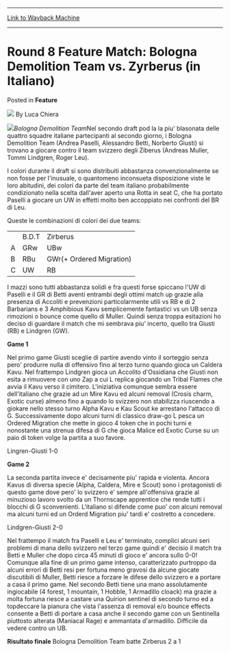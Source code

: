 
---
[Link to Wayback Machine](https://web.archive.org/web/20220625175424/https://magic.wizards.com/en/articles/archive/feature/round-8-feature-match-bologna-demolition-team-vs-zyrberus-italiano-2000-01)

[_metadata_:author]:- "Luca Chiera"
[_metadata_:description]:- "Bologna Demolition TeamNel secondo draft pod la la piu' blasonata delle quattro squadre italiane partecipanti al secondo giorno, i Bologna Demolition Team (Andrea Paselli, Alessandro Betti, Norberto Giusti) si trovano a giocare contro il team svizzero degli Ziberus (Andreas Muller, Tommi Lindgren, Roger Leu)."
[_metadata_:generator]:- "Drupal 7 (http://drupal.org)"
[_metadata_:node]:- "806106"
[_metadata_:source]:- "div-main-content"
[_metadata_:title]:- "Round 8 Feature Match: Bologna Demolition Team vs. Zyrberus (in Italiano)"
[_metadata_:wayback_capture_timestamp]:- "2022-06-25 17:54:24"
[_metadata_:wayback_raw_url]:- "https://web.archive.org/web/20220625175424id_/https://magic.wizards.com/en/articles/archive/feature/round-8-feature-match-bologna-demolition-team-vs-zyrberus-italiano-2000-01"
[_metadata_:wayback_url]:- "https://magic.wizards.com/en/articles/archive/feature/round-8-feature-match-bologna-demolition-team-vs-zyrberus-italiano-2000-01"
---


Round 8 Feature Match: Bologna Demolition Team vs. Zyrberus (in Italiano)
=========================================================================



 Posted in **Feature**







![](https://media.magic.wizards.com/styles/auth_small/public/generic-avatar-150_726.png)
By Luca Chiera











![](https://media.magic.wizards.com/image_legacy_migration/sideboard/images/GPTUR01/round7featBologna.jpg)*Bologna Demolition Team*Nel secondo draft pod la la piu' blasonata delle quattro squadre italiane partecipanti al secondo giorno, i Bologna Demolition Team (Andrea Paselli, Alessandro Betti, Norberto Giusti) si trovano a giocare contro il team svizzero degli Ziberus (Andreas Muller, Tommi Lindgren, Roger Leu). 


I colori durante il draft si sono distribuiti abbastanza convenzionalmente se non fosse per l'inusuale, o quantomeno inconsueta disposizione viste le loro abitudini, dei colori da parte del team italiano probabilmente condizionato nella scelta dall'aver aperto una Rotta in seat C, che ha portato Paselli a giocare un UW in effetti molto ben accoppiato nei confronti del BR di Leu.


Queste le combinazioni di colori dei due teams:




|  |  |  |
| --- | --- | --- |
|  | B.D.T | Zirberus |
| A | GRw | UBw |
| B | RBu | GWr(+ Ordered Migration) |
| C | UW | RB |

I mazzi sono tutti abbastanza solidi e fra questi forse spiccano l'UW di Paselli e il GR di Betti aventi entrambi degli ottimi match up grazie alla presenza di Accoliti e prevenzioni particolarmente utili vs RB e di 2 Barbarians e 3 Amphibious Kavu semplicemente fantastici vs un UB senza rimozioni o bounce come quello di Muller.
Quindi senza troppa esitazioni ho deciso di guardare il match che mi sembrava piu' incerto, quello tra Giusti (RB) e Lindgren (GW).


**Game 1**


Nel primo game Giusti sceglie di partire avendo vinto il sorteggio senza pero' produrre nulla di offensivo fino al terzo turno quando gioca un Caldera Kavu. Nel frattempo Lindgren gioca un Accolito d'Ossidiana che Giusti non esita a rimuovere con uno Zap a cui L replica giocando un Tribal Flames che avvia il Kavu verso il cimitero. L'iniziativa comunque sembra essere dell'italiano che grazie ad un Mire Kavu ed alcuni removal (Crosis charm, Exotic curse) almeno fino a quando lo svizzero non stabilizza riuscendo a giokare nello stesso turno Alpha Kavu e Kau Scout ke arrestano l'attacco di G. Successivamente dopo alcuni turni di classico draw-go L pesca un Ordered Migration che mette in gioco 4 token che in pochi turni e nonostante una strenua difesa di G che gioca Malice ed Exotic Curse su un paio di token volge la partita a suo favore.


Lingren-Giusti 1-0


**Game 2**


La seconda partita invece e' decisamente piu' rapida e violenta. Ancora Kavus di diversa specie (Alpha, Caldera, Mire e Scout) sono i protagonisti di questo game dove pero' lo svizzero e' sempre all'offensiva grazie al minuzioso lavoro svolto da un Thornscape apprentice che rende tutti i blocchi di G sconvenienti. L'italiano si difende come puo' con alcuni removal ma alcuni turni ed un Orderd Migration piu' tardi e' costretto a concedere.


Lindgren-Giusti 2-0


Nel frattempo il match fra Paselli e Leu e' terminato, complici alcuni seri problemi di mana dello svizzero nel terzo game quindi e' decisio il match tra Betti e Muller che dopo circa 45 minuti di gioco e' ancora sullo 0-0! Comunque alla fine di un primo game intenso, caratterizzato purtroppo da alcuni errori di Betti resi per fortuna meno gravosi da alcune giocate discutibili di Muller, Betti riesce a forzare le difese dello svizzero e a portare a casa il primo game. Nel secondo Betti tiene una mano assolutamente ingiocabile (4 forest, 1 mountain, 1 Hobble, 1 Armadillo cloack) ma grazie a molta fortuna riesce a castare una Quirion sentinel di secondo turno ed a topdeccare la pianura che vista l'assenza di removal e/o bounce effects consente a Betti di portare a casa anche il secondo game con un Sentinella piuttosto alterata (Maniacal Rage) e ammantata d'armadillo. Difficile da vedere contro un UB.


**Risultato finale** Bologna Demolition Team batte Zirberus 2 a 1 







